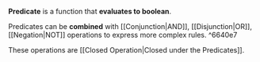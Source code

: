 

**Predicate** is a function that **evaluates to boolean**.

Predicates can be **combined** with [[Conjunction|AND]], [[Disjunction|OR]], [[Negation|NOT]] operations to express more complex rules.  ^6640e7

These operations are [[Closed Operation|Closed under the Predicates]].
